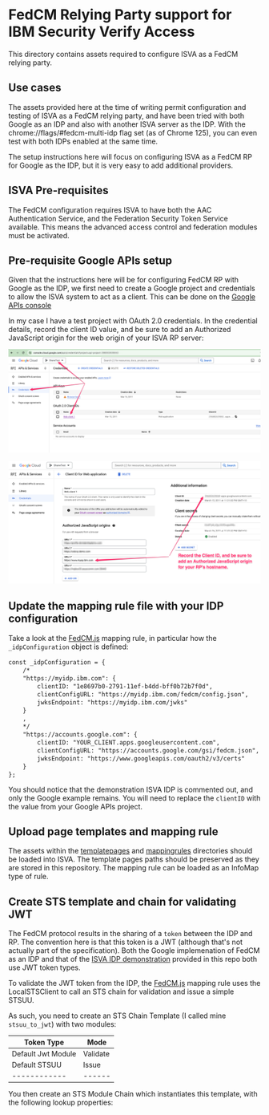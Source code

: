 # FedCM Relying Party support for IBM Security Verify Access

This directory contains assets required to configure ISVA as a FedCM relying party.

## Use cases

The assets provided here at the time of writing permit configuration and testing of ISVA as a FedCM relying party, and have been tried with both Google as an IDP and also with another ISVA server as the IDP. With the chrome://flags/#fedcm-multi-idp flag set (as of Chrome 125), you can even test with both IDPs enabled at the same time.

The setup instructions here will focus on configuring ISVA as a FedCM RP for Google as the IDP, but it is very easy to add additional providers.

## ISVA Pre-requisites

The FedCM configuration requires ISVA to have both the AAC Authentication Service, and the Federation Security Token Service available. This means the advanced access control and federation modules must be activated.

## Pre-requisite Google APIs setup

Given that the instructions here will be for configuring FedCM RP with Google as the IDP, we first need to create a Google project and credentials to allow the ISVA system to act as a client. This can be done on the [Google APIs console](https://console.cloud.google.com/apis)

In my case I have a test project with OAuth 2.0 credentials. In the credential details, record the client ID value, and be sure to add an Authorized JavaScript origin for the web origin of your ISVA RP server:

![googleapis_1](readme_images/googleapis_1.png)

![googleapis_2](readme_images/googleapis_2.png)

## Update the mapping rule file with your IDP configuration

Take a look at the [FedCM.js](mappingrules/FedCM.js) mapping rule, in particular how the `_idpConfiguration` object is defined:
```
const _idpConfiguration = {
	/*
	"https://myidp.ibm.com": {
		clientID: "1e8697b0-2791-11ef-b4dd-bff0b72b7f0d",
		clientConfigURL: "https://myidp.ibm.com/fedcm/config.json",
		jwksEndpoint: "https://myidp.ibm.com/jwks"
	}
	,
	*/
	"https://accounts.google.com": {
		clientID: "YOUR_CLIENT.apps.googleusercontent.com",
		clientConfigURL: "https://accounts.google.com/gsi/fedcm.json",
		jwksEndpoint: "https://www.googleapis.com/oauth2/v3/certs"		
	}
};
```

You should notice that the demonstration ISVA IDP is commented out, and only the Google example remains. You will need to replace the `clientID` with the value from your Google APIs project.

## Upload page templates and mapping rule

The assets within the [templatepages](./templatepages/) and [mappingrules](./mappingrules/) directories should be loaded into ISVA. The template pages paths should be preserved as they are stored in this repository. The mapping rule can be loaded as an InfoMap type of rule.

## Create STS template and chain for validating JWT

The FedCM protocol results in the sharing of a `token` between the IDP and RP. The convention here is that this token is a JWT (although that's not actually part of the specification). Both the Google implemenation of FedCM as an IDP and that of the [ISVA IDP demonstration](../idp/README.md) provided in this repo both use JWT token types.

To validate the JWT token from the IDP, the [FedCM.js](mappingrules/FedCM.js) mapping rule uses the LocalSTSClient to call an STS chain for validation and issue a simple STSUU.

As such, you need to create an STS Chain Template (I called mine `stsuu_to_jwt`) with two modules:

| Token Type | Mode | 
|------------|------|
| Default Jwt Module | Validate |
| Default STSUU | Issue |
|------------|------|
 

You then create an STS Module Chain which instantiates this template, with the following lookup properties:

